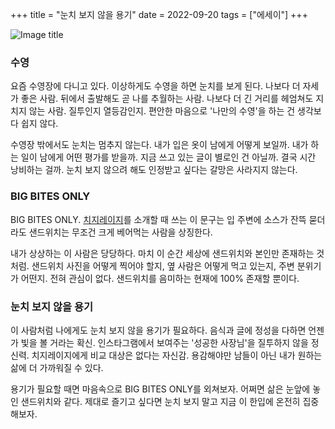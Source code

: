+++
title = "눈치 보지 않을 용기"
date = 2022-09-20
tags = ["에세이"]
+++

![Image title](https://bear-images.sfo2.cdn.digitaloceanspaces.com/kang-1663846718.webp)

### 수영
요즘 수영장에 다니고 있다. 이상하게도 수영을 하면 눈치를 보게 된다. 나보다 더 자세가 좋은 사람. 뒤에서 출발해도 곧 나를 추월하는 사람. 나보다 더 긴 거리를 헤엄쳐도 지치지 않는 사람. 질투인지 열등감인지. 편안한 마음으로 '나만의 수영'을 하는 건 생각보다 쉽지 않다.

수영장 밖에서도 눈치는 멈추지 않는다. 내가 입은 옷이 남에게 어떻게 보일까. 내가 하는 일이 남에게 어떤 평가를 받을까. 지금 쓰고 있는 글이 별로인 건 아닐까. 결국 시간 낭비하는 걸까. 눈치 보지 않으려 해도 인정받고 싶다는 갈망은 사라지지 않는다.

### BIG BITES ONLY
BIG BITES ONLY. [치지레이지](https://cheesylazy.com/)를 소개할 때 쓰는 이 문구는 입 주변에 소스가 잔뜩 묻더라도 샌드위치는 무조건 크게 베어먹는 사람을 상징한다.

내가 상상하는 이 사람은 당당하다. 마치 이 순간 세상에 샌드위치와 본인만 존재하는 것처럼. 샌드위치 사진을 어떻게 찍어야 할지, 옆 사람은 어떻게 먹고 있는지, 주변 분위기가 어떤지. 전혀 관심이 없다. 샌드위치를 음미하는 현재에 100% 존재할 뿐이다.

### 눈치 보지 않을 용기
이 사람처럼 나에게도 눈치 보지 않을 용기가 필요하다. 음식과 글에 정성을 다하면 언젠가 빛을 볼 거라는 확신. 인스타그램에서 보여주는 '성공한 사장님'을 질투하지 않을 정신력. 치지레이지에게 비교 대상은 없다는 자신감. 용감해야만 남들이 아닌 내가 원하는 삶에 더 가까워질 수 있다.

용기가 필요할 때면 마음속으로 BIG BITES ONLY를 외쳐보자. 어쩌면 삶은 눈앞에 놓인 샌드위치와 같다. 제대로 즐기고 싶다면 눈치 보지 말고 지금 이 한입에 온전히 집중해보자.